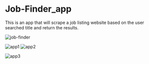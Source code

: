 # Job-Finder_app

This is an app that will scrape a job listing website based on the user searched title and return the results.

![job-finder](https://user-images.githubusercontent.com/70890685/136371801-d74a6bd8-160a-429a-a751-f2b290cd282f.gif)

![app1](https://user-images.githubusercontent.com/70890685/131971931-190459e9-5f98-428d-bb45-86a9c1066aaf.PNG)
![app2](https://user-images.githubusercontent.com/70890685/131972038-60f68447-890e-4a2f-81fe-33b423907d58.PNG)

![app3](https://user-images.githubusercontent.com/70890685/131971955-bebe095c-6d03-4145-8e64-f2bf5492fbfc.PNG)
